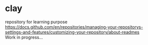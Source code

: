 # clay
repository for learning purpose <br />
https://docs.github.com/en/repositories/managing-your-repositorys-settings-and-features/customizing-your-repository/about-readmes <br/>
Work in progress...
<br/><br/>
